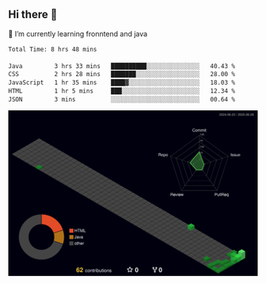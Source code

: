## Hi there 👋

<!--
**CereenaG/CereenaG** is a ✨ _special_ ✨ repository because its `README.md` (this file) appears on your GitHub profile.

Here are some ideas to get you started:

- 🔭 I’m currently working on ...
- 🌱 I’m currently learning ...
- 👯 I’m looking to collaborate on ...
- 🤔 I’m looking for help with ...
- 💬 Ask me about ...
- 📫 How to reach me: ...
- 😄 Pronouns: ...
- ⚡ Fun fact: ...
-->
 🌱 I’m currently learning fronntend and java
 
<!--START_SECTION:waka-->

```txt
Total Time: 8 hrs 48 mins

Java         3 hrs 33 mins   ██████████░░░░░░░░░░░░░░░   40.43 %
CSS          2 hrs 28 mins   ███████░░░░░░░░░░░░░░░░░░   28.00 %
JavaScript   1 hr 35 mins    ████▓░░░░░░░░░░░░░░░░░░░░   18.03 %
HTML         1 hr 5 mins     ███░░░░░░░░░░░░░░░░░░░░░░   12.34 %
JSON         3 mins          ░░░░░░░░░░░░░░░░░░░░░░░░░   00.64 %
```

<!--END_SECTION:waka-->
![](./profile-3d-contrib/profile-night-green.svg)
